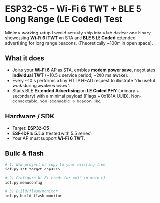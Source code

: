 # ESP32-C5 – Wi-Fi 6 TWT + BLE 5 Long Range (LE Coded) Test

Minimal working setup I would actually ship into a lab device: one binary showcasing **Wi-Fi 6 iTWT** on STA and **BLE 5 LE Coded** extended advertising for long range beacons. (Theoretically ~100m in open space).

## What it does

- Joins your **Wi-Fi 6** AP as STA, enables **modem power save**, negotiates **individual TWT** (~10.5 s service period, ~200 ms awake).
- Every ~10 s performs a tiny HTTP HEAD request to illustrate "do useful work during awake window".
- Starts BLE **Extended Advertising** on **LE Coded PHY** (primary + secondary) with a minimal payload (Flags + 0x181A UUID). Non-connectable, non-scannable -> beacon-like.

## Hardware / SDK

- Target: **ESP32-C5**
- **ESP-IDF ≥ 5.5.x** (tested with 5.5 series)
- Your AP must support **Wi-Fi 6 TWT**.

## Build & flash

```bash
# 1) New project or copy to your existing tree
idf.py set-target esp32c5

# 2) Configure Wi-Fi creds (or edit in main.c)
idf.py menuconfig

# 3) Build/flash/monitor
idf.py build flash monitor
